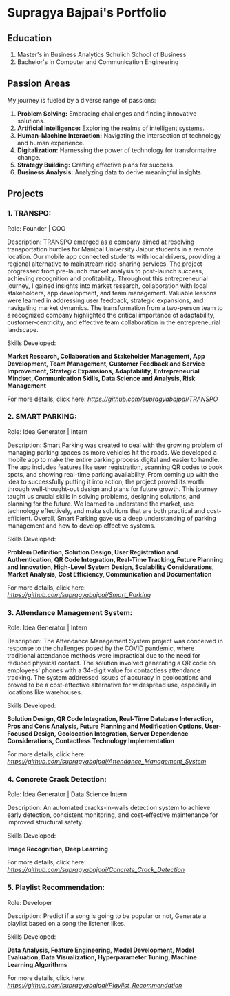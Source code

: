 # Supragya Bajpai's Portfolio

## Education

1. Master's in Business Analytics
Schulich School of Business
2. Bachelor's in Computer and Communication Engineering

## Passion Areas

My journey is fueled by a diverse range of passions:

1. **Problem Solving:** Embracing challenges and finding innovative solutions.
2. **Artificial Intelligence:** Exploring the realms of intelligent systems.
3. **Human-Machine Interaction:** Navigating the intersection of technology and human experience.
4. **Digitalization:** Harnessing the power of technology for transformative change.
5. **Strategy Building:** Crafting effective plans for success.
6. **Business Analysis:** Analyzing data to derive meaningful insights.

## Projects

### 1. TRANSPO:

Role: Founder | COO

Description: TRANSPO emerged as a company aimed at resolving transportation hurdles for Manipal University Jaipur students in a remote location. Our mobile app connected students with local drivers, providing a regional alternative to mainstream ride-sharing services. The project progressed from pre-launch market analysis to post-launch success, achieving recognition and profitability. Throughout this entrepreneurial journey, I gained insights into market research, collaboration with local stakeholders, app development, and team management. Valuable lessons were learned in addressing user feedback, strategic expansions, and navigating market dynamics. The transformation from a two-person team to a recognized company highlighted the critical importance of adaptability, customer-centricity, and effective team collaboration in the entrepreneurial landscape.

Skills Developed: 

**Market Research, Collaboration and Stakeholder Management, App Development, Team Management, Customer Feedback and Service Improvement, Strategic Expansions, Adaptability, Entrepreneurial Mindset, Communication Skills, Data Science and Analysis, Risk Management**

For more details, click here: _https://github.com/supragyabajpai/TRANSPO_

### 2. SMART PARKING:
   
Role: Idea Generator | Intern

Description: Smart Parking was created to deal with the growing problem of managing parking spaces as more vehicles hit the roads. We developed a mobile app to make the entire parking process digital and easier to handle. The app includes features like user registration, scanning QR codes to book spots, and showing real-time parking availability. From coming up with the idea to successfully putting it into action, the project proved its worth through well-thought-out design and plans for future growth. This journey taught us crucial skills in solving problems, designing solutions, and planning for the future. We learned to understand the market, use technology effectively, and make solutions that are both practical and cost-efficient. Overall, Smart Parking gave us a deep understanding of parking management and how to develop effective systems.

Skills Developed: 

**Problem Definition, Solution Design, User Registration and Authentication, QR Code Integration, Real-Time Tracking, Future Planning and Innovation, High-Level System Design, Scalability Considerations, Market Analysis, Cost Efficiency, Communication and Documentation**

For more details, click here: _https://github.com/supragyabajpai/Smart_Parking_

### 3. Attendance Management System:
   
Role: Idea Generator | Intern

Description: The Attendance Management System project was conceived in response to the challenges posed by the COVID pandemic, where traditional attendance methods were impractical due to the need for reduced physical contact. The solution involved generating a QR code on employees' phones with a 34-digit value for contactless attendance tracking. The system addressed issues of accuracy in geolocations and proved to be a cost-effective alternative for widespread use, especially in locations like warehouses.

Skills Developed: 

**Solution Design, QR Code Integration, Real-Time Database Interaction, Pros and Cons Analysis, Future Planning and Modification Options, User-Focused Design, Geolocation Integration, Server Dependence Considerations, Contactless Technology Implementation**

For more details, click here: _https://github.com/supragyabajpai/Attendance_Management_System_

### 4. Concrete Crack Detection:
   
Role: Idea Generator | Data Science Intern

Description: An automated cracks-in-walls detection system to achieve early detection, consistent monitoring, and cost-effective maintenance for improved structural safety.

Skills Developed: 

**Image Recognition, Deep Learning**

For more details, click here: _https://github.com/supragyabajpai/Concrete_Crack_Detection_

### 5. Playlist Recommendation:
   
Role: Developer

Description: Predict if a song is going to be popular or not, Generate a playlist based on a song the listener likes.

Skills Developed: 

**Data Analysis, Feature Engineering, Model Development, Model Evaluation, Data Visualization, Hyperparameter Tuning, Machine Learning Algorithms**

For more details, click here: _https://github.com/supragyabajpai/Playlist_Recommendation_
